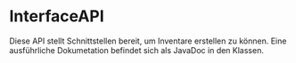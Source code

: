 # InterfaceAPI #

Diese API stellt Schnittstellen bereit, um Inventare erstellen zu können. Eine ausführliche Dokumetation befindet
sich als JavaDoc in den Klassen.
